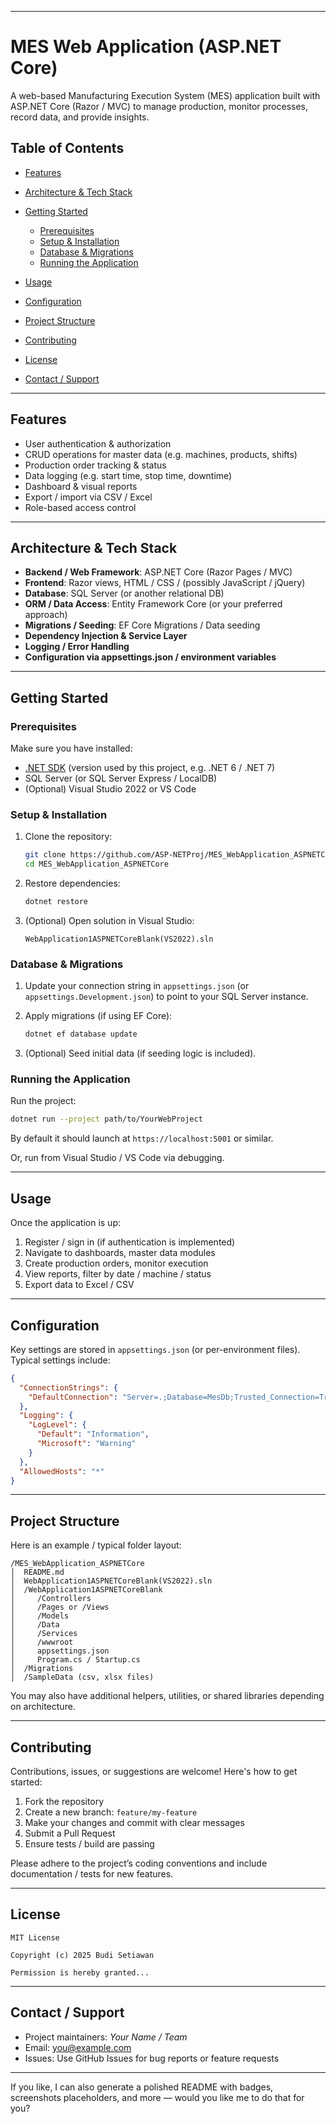 
---

# MES Web Application (ASP.NET Core)

A web-based Manufacturing Execution System (MES) application built with ASP.NET Core (Razor / MVC) to manage production, monitor processes, record data, and provide insights.

## Table of Contents

* [Features](#features)
* [Architecture & Tech Stack](#architecture--tech-stack)
* [Getting Started](#getting-started)

  * [Prerequisites](#prerequisites)
  * [Setup & Installation](#setup--installation)
  * [Database & Migrations](#database--migrations)
  * [Running the Application](#running-the-application)
* [Usage](#usage)
* [Configuration](#configuration)
* [Project Structure](#project-structure)
* [Contributing](#contributing)
* [License](#license)
* [Contact / Support](#contact--support)

---

## Features

* User authentication & authorization
* CRUD operations for master data (e.g. machines, products, shifts)
* Production order tracking & status
* Data logging (e.g. start time, stop time, downtime)
* Dashboard & visual reports
* Export / import via CSV / Excel
* Role-based access control



---

## Architecture & Tech Stack

* **Backend / Web Framework**: ASP.NET Core (Razor Pages / MVC)
* **Frontend**: Razor views, HTML / CSS / (possibly JavaScript / jQuery)
* **Database**: SQL Server (or another relational DB)
* **ORM / Data Access**: Entity Framework Core (or your preferred approach)
* **Migrations / Seeding**: EF Core Migrations / Data seeding
* **Dependency Injection & Service Layer**
* **Logging / Error Handling**
* **Configuration via appsettings.json / environment variables**

---

## Getting Started

### Prerequisites

Make sure you have installed:

* [.NET SDK](https://dotnet.microsoft.com/) (version used by this project, e.g. .NET 6 / .NET 7)
* SQL Server (or SQL Server Express / LocalDB)
* (Optional) Visual Studio 2022 or VS Code

### Setup & Installation

1. Clone the repository:

   ```bash
   git clone https://github.com/ASP-NETProj/MES_WebApplication_ASPNETCore.git
   cd MES_WebApplication_ASPNETCore
   ```

2. Restore dependencies:

   ```bash
   dotnet restore
   ```

3. (Optional) Open solution in Visual Studio:

   ```text
   WebApplication1ASPNETCoreBlank(VS2022).sln
   ```

### Database & Migrations

1. Update your connection string in `appsettings.json` (or `appsettings.Development.json`) to point to your SQL Server instance.

2. Apply migrations (if using EF Core):

   ```bash
   dotnet ef database update
   ```

3. (Optional) Seed initial data (if seeding logic is included).

### Running the Application

Run the project:

```bash
dotnet run --project path/to/YourWebProject
```

By default it should launch at `https://localhost:5001` or similar.

Or, run from Visual Studio / VS Code via debugging.

---

## Usage

Once the application is up:

1. Register / sign in (if authentication is implemented)
2. Navigate to dashboards, master data modules
3. Create production orders, monitor execution
4. View reports, filter by date / machine / status
5. Export data to Excel / CSV



---

## Configuration

Key settings are stored in `appsettings.json` (or per-environment files). Typical settings include:

```json
{
  "ConnectionStrings": {
    "DefaultConnection": "Server=.;Database=MesDb;Trusted_Connection=True;"
  },
  "Logging": {
    "LogLevel": {
      "Default": "Information",
      "Microsoft": "Warning"
    }
  },
  "AllowedHosts": "*"
}
```



---

## Project Structure

Here is an example / typical folder layout:

```
/MES_WebApplication_ASPNETCore
│  README.md
│  WebApplication1ASPNETCoreBlank(VS2022).sln
│  /WebApplication1ASPNETCoreBlank
│     /Controllers
│     /Pages or /Views
│     /Models
│     /Data
│     /Services
│     /wwwroot
│     appsettings.json
│     Program.cs / Startup.cs
│  /Migrations
│  /SampleData (csv, xlsx files)
```

You may also have additional helpers, utilities, or shared libraries depending on architecture.

---

## Contributing

Contributions, issues, or suggestions are welcome! Here's how to get started:

1. Fork the repository
2. Create a new branch: `feature/my-feature`
3. Make your changes and commit with clear messages
4. Submit a Pull Request
5. Ensure tests / build are passing

Please adhere to the project’s coding conventions and include documentation / tests for new features.

---

## License


```
MIT License

Copyright (c) 2025 Budi Setiawan

Permission is hereby granted...
```

---

## Contact / Support

* Project maintainers: *Your Name / Team*
* Email: [you@example.com](mailto:you@example.com)
* Issues: Use GitHub Issues for bug reports or feature requests

---

If you like, I can also generate a polished README with badges, screenshots placeholders, and more — would you like me to do that for you?
